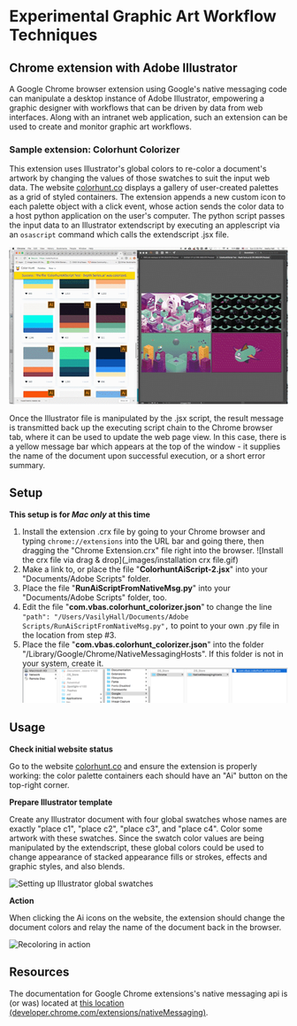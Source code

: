 # Experimental Graphic Art Workflow Techniques 
## Chrome extension with Adobe Illustrator

A Google Chrome browser extension using Google's native messaging code can manipulate a desktop instance of Adobe Illustrator, empowering a graphic designer with workflows that can be driven by data from web interfaces. Along with an intranet web application, such an extension can be used to create and monitor graphic art workflows.

### Sample extension: Colorhunt Colorizer
This extension uses Illustrator's global colors to re-color a document's artwork by changing the values of those swatches to suit the input web data. The website [colorhunt.co](https://colorhunt.co) displays a gallery of user-created palettes as a grid of styled containers. The extension appends a new custom icon to each palette object with a click event, whose action sends the color data to a host python application on the user's computer. The python script passes the input data to an Illustrator extendscript by executing an applescript via an `osascript` command which calls the extendscript .jsx file.

![Colorhunt Colorizer action](_images/colorizing-short.gif)

Once the Illustrator file is manipulated by the .jsx script, the result message is transmitted back up the executing script chain to the Chrome browser tab, where it can be used to update the web page view. In this case, there is a yellow message bar which appears at the top of the window - it supplies the name of the document upon successful execution, or a short error summary.

## Setup
**This setup is for _Mac only_ at this time**

1. Install the extension .crx file by going to your Chrome browser and typing `chrome://extensions` into the URL bar and going there, then dragging the "Chrome Extension.crx" file right into the browser. ![Install the crx file via drag & drop](_images/installation crx file.gif)
2. Make a link to, or place the file "**ColorhuntAiScript-2.jsx**" into your "Documents/Adobe Scripts" folder.
3. Place the file "**RunAiScriptFromNativeMsg.py**" into your "Documents/Adobe Scripts" folder, too.
4. Edit the file "**com.vbas.colorhunt_colorizer.json**" to change the line `"path": "/Users/VasilyHall/Documents/Adobe Scripts/RunAiScriptFromNativeMsg.py",` to point to your own .py file in the location from step #3.
5. Place the file "**com.vbas.colorhunt_colorizer.json**" into the folder "/Library/Google/Chrome/NativeMessagingHosts". If this folder is not in your system, create it. ![Location of the com.vbas.colorhun-colorizer.json file](_images/chrome%20host%20json%20location.png)

## Usage
**Check initial website status**

Go to the website [colorhunt.co](https://colorhunt.co) and ensure the extension is properly working: the color palette containers each should have an "Ai" button on the top-right corner.

**Prepare Illustrator template**

Create any Illustrator document with four global swatches whose names are exactly "place c1", "place c2", "place c3", and "place c4". Color some artwork with these swatches. Since the swatch color values are being manipulated by the extendscript, these global colors could be used to change appearance of stacked appearance fills or strokes, effects and graphic styles, and also blends.

![Setting up Illustrator global swatches](_images/swatch%20making.gif)

**Action**

When clicking the Ai icons on the website, the extension should change the document colors and relay the name of the document back in the browser.

![Recoloring in action](_images/colorizing.gif)

## Resources
The documentation for Google Chrome extensions's native messaging api is (or was) located at [this location (developer.chrome.com/extensions/nativeMessaging)](https://developer.chrome.com/extensions/nativeMessaging).
